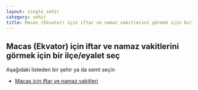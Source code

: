 ```yaml
---
layout: single_sehir
category: sehir
title: Macas (Ekvator) için iftar ve namaz vakitlerini görmek için bir ilçe/eyalet seç
---
```



## Macas (Ekvator) için iftar ve namaz vakitlerini görmek için bir ilçe/eyalet seç

Aşağıdaki listeden bir şehir ya da semt seçin


* [Macas için iftar ve namaz vakitleri](/iftar.html?sehir=Macas&ulke=Ekvator&state=Macas)
